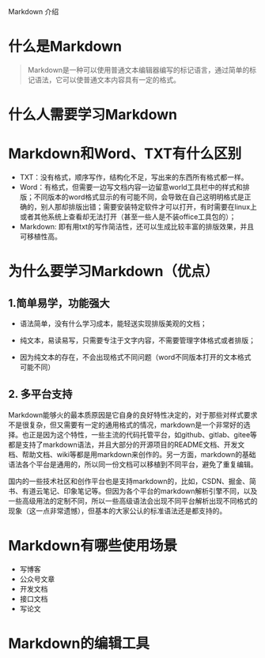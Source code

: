 Markdown 介绍

# 什么是Markdown

> Markdown是一种可以使用普通文本编辑器编写的标记语言，通过简单的标记语法，它可以使普通文本内容具有一定的格式。





# 什么人需要学习Markdown



# Markdown和Word、TXT有什么区别

- TXT：没有格式，顺序写作，结构化不足，写出来的东西所有格式都一样。
- Word：有格式，但需要一边写文档内容一边留意world工具栏中的样式和排版；不同版本的word格式显示的有可能不同，会导致在自己这明明格式是正确的，别人那却排版出错；需要安装特定软件才可以打开，有时需要在linux上或者其他系统上查看却无法打开（甚至一些人是不装office工具包的）；
- Markdown: 即有用txt的写作简洁性，还可以生成比较丰富的排版效果，并且可移植性高。



# 为什么要学习Markdown（优点）

## 1.简单易学，功能强大

- 语法简单，没有什么学习成本，能轻送实现排版美观的文档；

- 纯文本，易读易写，只需要专注于文字内容，不需要管理字体格式或者排版；

- 因为纯文本的存在，不会出现格式不同问题（word不同版本打开的文本格式可能不同）

  

  

## 2. 多平台支持

​		Markdown能够火的最本质原因是它自身的良好特性决定的，对于那些对样式要求不是很复杂，但又需要有一定的通用格式的情况，markdown是一个非常好的选择。也正是因为这个特性，一些主流的代码托管平台，如github、gitlab、gitee等都是支持了markdown语法，并且大部分的开源项目的README文档、开发文档、帮助文档、wiki等都是用markdown来创作的。另一方面，markdown的基础语法各个平台是通用的，所以同一份文档可以移植到不同平台，避免了重复编辑。

​		国内的一些技术社区和创作平台也是支持markdown的，比如，CSDN、掘金、简书、有道云笔记、印象笔记等。但因为各个平台的markdown解析引擎不同，以及一些高级用法的定制不同，所以一些高级语法会出现不同平台解析出现不同格式的现象（这一点非常遗憾），但基本的大家公认的标准语法还是都支持的。



# Markdown有哪些使用场景

- 写博客
- 公众号文章
- 开发文档
- 接口文档
- 写论文





# Markdown的编辑工具

